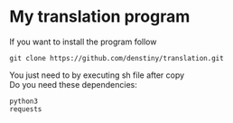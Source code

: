 # My translation program

If you want to install the program follow                               
```
git clone https://github.com/denstiny/translation.git                   
```
You just need to by executing sh file after copy                        
Do you need these dependencies:  
```
python3  
requests

```
